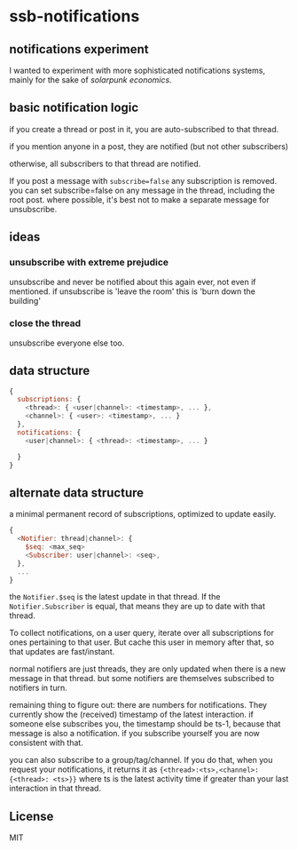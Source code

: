 # ssb-notifications

## notifications experiment

I wanted to experiment with more sophisticated notifications systems,
mainly for the sake of _solarpunk economics_.

## basic notification logic

if you create a thread or post in it, you are auto-subscribed to that thread.

if you mention anyone in a post, they are notified (but not other subscribers)

otherwise, all subscribers to that thread are notified.

If you post a message with `subscribe=false` any subscription is removed.
you can set subscribe=false on any message in the thread, including the root post.
where possible, it's best not to make a separate message for unsubscribe.

## ideas

### unsubscribe with extreme prejudice

unsubscribe and never be notified about this again ever, not even if mentioned.
if unsubscribe is 'leave the room' this is 'burn down the building'

### close the thread

unsubscribe everyone else too.

## data structure

``` js
{
  subscriptions: {
    <thread>: { <user|channel>: <timestamp>, ... },
    <channel>: { <user>: <timestamp>, ... }
  },
  notifications: {
    <user|channel>: { <thread>: <timestamp>, ... }

  }
}
```

## alternate data structure

a minimal permanent record of subscriptions, optimized to update easily.
``` js
{
  <Notifier: thread|channel>: {
    $seq: <max_seq>
    <Subscriber: user|channel>: <seq>,
  },
  ...
}
```
the `Notifier.$seq` is the latest update in that thread. If the `Notifier.Subscriber` is equal,
that means they are up to date with that thread.

To collect notifications, on a user query, iterate over all
subscriptions for ones pertaining to that user. But cache this
user in memory after that, so that updates are fast/instant.

normal notifiers are just threads, they are only
updated when there is a new message in that thread.
but some notifiers are themselves subscribed to notifiers in turn.

remaining thing to figure out: there are numbers for notifications.
They currently show the (received) timestamp of the latest interaction.
if someone else subscribes you, the timestamp should be ts-1,
because that message is also a notification. if you subscribe yourself
you are now consistent with that.

you can also subscribe to a group/tag/channel. If you do that,
when you request your notifications, it returns it as
`{<thread>:<ts>,<channel>: {<thread>: <ts>}}` where ts is the latest
activity time if greater than your last interaction in that thread.



## License

MIT


